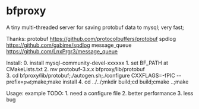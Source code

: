 # bfproxy

A tiny multi-threaded server for saving protobuf data to mysql; very fast;


Thanks: 
       protobuf https://github.com/protocolbuffers/protobuf
       spdlog https://github.com/gabime/spdlog
       message_queue https://github.com/LnxPrgr3/message_queue

Install:
       0. install mysql-community-devel-xxxxxx
       1. set BF_PATH at CMakeLists.txt
       2. mv protobuf-3.x.x bfproxy/lib/protobuf   
       3. cd bfproxy/lib/protobuf;./autogen.sh;./configure CXXFLAGS=-fPIC --prefix=`pwd`;make;make install
       4. cd ../../;mkdir build;cd build;cmake ..;make

Usage:
       example 
TODO: 
       1. need a configure file
       2. better performance
       3. less bug




